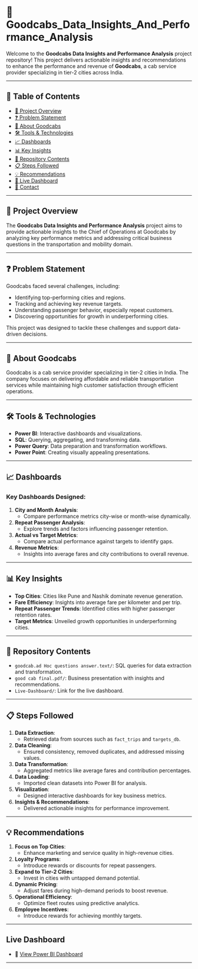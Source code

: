 # 🚖 **Goodcabs_Data_Insights_And_Performance_Analysis**  

Welcome to the **Goodcabs Data Insights and Performance Analysis** project repository! This project delivers actionable insights and recommendations to enhance the performance and revenue of **Goodcabs**, a cab service provider specializing in tier-2 cities across India.

---

## 📑 **Table of Contents**  
- [🚀 Project Overview](#project-overview)  
- [❓ Problem Statement](#problem-statement)  
- [🏢 About Goodcabs](#about-goodcabs)  
- [🛠️ Tools & Technologies](#tools--technologies)  
- [📈 Dashboards](#dashboards)  
- [📊 Key Insights](#key-insights)  
- [📂 Repository Contents](#repository-contents)  
- [📋 Steps Followed](#steps-followed)  
- [💡 Recommendations](#recommendations)   
- [📜 Live Dashboard](#live-dashboard)  
- [📝 Contact](#contact)  

---

## 🚀 **Project Overview**  
The **Goodcabs Data Insights and Performance Analysis** project aims to provide actionable insights to the Chief of Operations at Goodcabs by analyzing key performance metrics and addressing critical business questions in the transportation and mobility domain.

---

## ❓ **Problem Statement**  
Goodcabs faced several challenges, including:  
- Identifying top-performing cities and regions.  
- Tracking and achieving key revenue targets.  
- Understanding passenger behavior, especially repeat customers.  
- Discovering opportunities for growth in underperforming cities.  

This project was designed to tackle these challenges and support data-driven decisions.

---

## 🏢 **About Goodcabs**  
Goodcabs is a cab service provider specializing in tier-2 cities in India. The company focuses on delivering affordable and reliable transportation services while maintaining high customer satisfaction through efficient operations.

---

## 🛠️ **Tools & Technologies**  
- **Power BI**: Interactive dashboards and visualizations.  
- **SQL**: Querying, aggregating, and transforming data.  
- **Power Query**: Data preparation and transformation workflows.  
- **Power Point**: Creating visually appealing presentations.  

---

## 📈 **Dashboards**  
### Key Dashboards Designed:  
1. **City and Month Analysis**:  
   - Compare performance metrics city-wise or month-wise dynamically.  
2. **Repeat Passenger Analysis**:  
   - Explore trends and factors influencing passenger retention.  
3. **Actual vs Target Metrics**:  
   - Compare actual performance against targets to identify gaps.  
4. **Revenue Metrics**:  
   - Insights into average fares and city contributions to overall revenue.  

---

## 📊 **Key Insights**  
- **Top Cities**: Cities like Pune and Nashik dominate revenue generation.  
- **Fare Efficiency**: Insights into average fare per kilometer and per trip.  
- **Repeat Passenger Trends**: Identified cities with higher passenger retention rates.  
- **Target Metrics**: Unveiled growth opportunities in underperforming cities.  

---

## 📂 **Repository Contents**  
- `goodcab.ad Hoc questions answer.text/`: SQL queries for data extraction and transformation.    
- `good cab final.pdf/`: Business presentation with insights and recommendations.  
- `Live-Dashboard/`: Link for the live dashboard.  

---

## 📋 **Steps Followed**  
1. **Data Extraction**:  
   - Retrieved data from sources such as `fact_trips` and `targets_db`.  
2. **Data Cleaning**:  
   - Ensured consistency, removed duplicates, and addressed missing values.  
3. **Data Transformation**:  
   - Aggregated metrics like average fares and contribution percentages.  
4. **Data Loading**:  
   - Imported clean datasets into Power BI for analysis.  
5. **Visualization**:  
   - Designed interactive dashboards for key business metrics.  
6. **Insights & Recommendations**:  
   - Delivered actionable insights for performance improvement.  

---

## 💡 **Recommendations**  
1. **Focus on Top Cities**:  
   - Enhance marketing and service quality in high-revenue cities.  
2. **Loyalty Programs**:  
   - Introduce rewards or discounts for repeat passengers.  
3. **Expand to Tier-2 Cities**:  
   - Invest in cities with untapped demand potential.  
4. **Dynamic Pricing**:  
   - Adjust fares during high-demand periods to boost revenue.  
5. **Operational Efficiency**:  
   - Optimize fleet routes using predictive analytics.  
6. **Employee Incentives**:  
   - Introduce rewards for achieving monthly targets.
---

## Live Dashboard
- 🔗 [View Power BI Dashboard](https://app.powerbi.com/view?r=eyJrIjoiNWRkMTgwNjYtNDU1OS00OWE4LTk3M2YtYTIzODE4NzZjOGVjIiwidCI6IjVjMGNmMWQwLTZhNjItNGY4Ny1iYWI2LWEwZGE1MmYwZTNmZiJ9)
---

